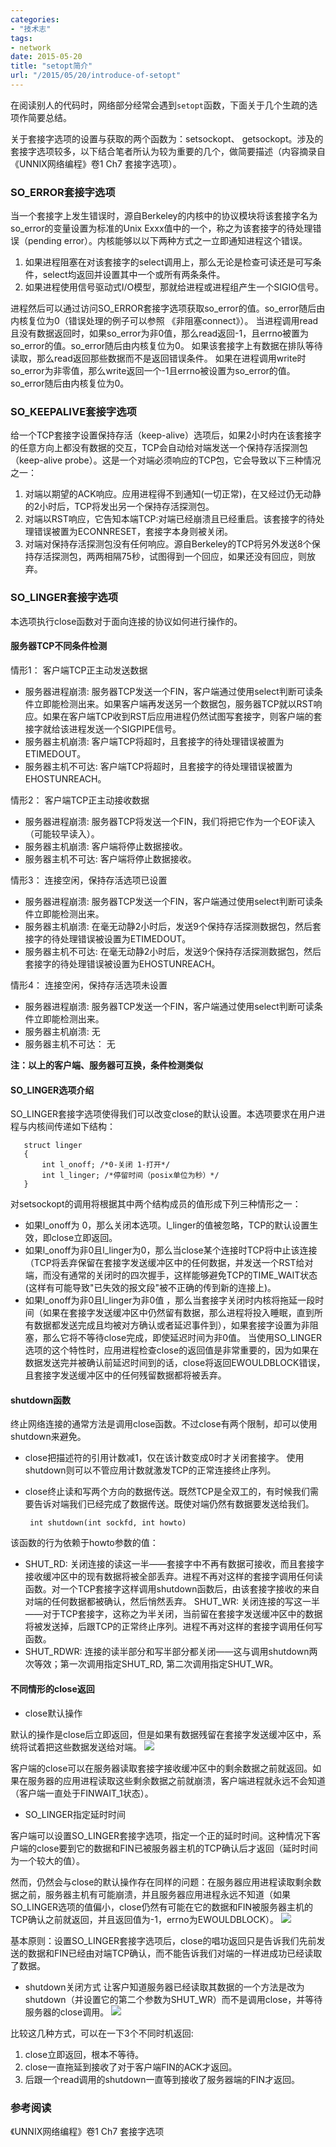 ```yaml
---
categories:
- "技术志"
tags:
- network
date: 2015-05-20
title: "setopt简介"
url: "/2015/05/20/introduce-of-setopt"
---
```


在阅读别人的代码时，网络部分经常会遇到`setopt`函数，下面关于几个生疏的选项作简要总结。
<!--more-->

关于套接字选项的设置与获取的两个函数为：setsockopt、 getsockopt。涉及的套接字选项较多，以下结合笔者所认为较为重要的几个，做简要描述（内容摘录自《UNNIX网络编程》卷1 Ch7 套接字选项）。

### SO_ERROR套接字选项
当一个套接字上发生错误时，源自Berkeley的内核中的协议模块将该套接字名为so_error的变量设置为标准的Unix Exxx值中的一个，称之为该套接字的待处理错误（pending error）。内核能够以以下两种方式之一立即通知进程这个错误。

1. 如果进程阻塞在对该套接字的select调用上，那么无论是检查可读还是可写条件，select均返回并设置其中一个或所有两条条件。
2. 如果进程使用信号驱动式I/O模型，那就给进程或进程组产生一个SIGIO信号。

进程然后可以通过访问SO_ERROR套接字选项获取so_error的值。so_error随后由内核复位为0（错误处理的例子可以参照 《非阻塞connect》）。
当进程调用read且没有数据返回时，如果so_error为非0值，那么read返回-1，且errno被置为so_error的值。so_error随后由内核复位为0。 如果该套接字上有数据在排队等待读取，那么read返回那些数据而不是返回错误条件。
如果在进程调用write时so_error为非零值，那么write返回一个-1且errno被设置为so_error的值。so_error随后由内核复位为0。

### SO_KEEPALIVE套接字选项
给一个TCP套接字设置保持存活（keep-alive）选项后，如果2小时内在该套接字的任意方向上都没有数据的交互，TCP会自动给对端发送一个保持存活探测包（keep-alive probe）。这是一个对端必须响应的TCP包，它会导致以下三种情况之一：

1. 对端以期望的ACK响应。应用进程得不到通知(一切正常)，在又经过仍无动静的2小时后，TCP将发出另一个保持存活探测包。
2. 对端以RST响应，它告知本端TCP:对端已经崩溃且已经重启。该套接字的待处理错误被置为ECONNRESET，套接字本身则被关闭。
3. 对端对保持存活探测包没有任何响应。源自Berkeley的TCP将另外发送8个保持存活探测包，两两相隔75秒，试图得到一个回应，如果还没有回应，则放弃。

### SO_LINGER套接字选项
本选项执行close函数对于面向连接的协议如何进行操作的。

#### 服务器TCP不同条件检测
情形1： 客户端TCP正主动发送数据

* 服务器进程崩溃: 服务器TCP发送一个FIN，客户端通过使用select判断可读条件立即能检测出来。如果客户端再发送另一个数据包，服务器TCP就以RST响应。如果在客户端TCP收到RST后应用进程仍然试图写套接字，则客户端的套接字就给该进程发送一个SIGPIPE信号。
* 服务器主机崩溃: 客户端TCP将超时，且套接字的待处理错误被置为ETIMEDOUT。
* 服务器主机不可达: 客户端TCP将超时，且套接字的待处理错误被置为EHOSTUNREACH。

情形2： 客户端TCP正主动接收数据
       
* 服务器进程崩溃: 服务器TCP将发送一个FIN，我们将把它作为一个EOF读入（可能较早读入）。
* 服务器主机崩溃: 客户端将停止数据接收。
* 服务器主机不可达: 客户端将停止数据接收。

情形3： 连接空闲，保持存活选项已设置

* 服务器进程崩溃: 服务器TCP发送一个FIN，客户端通过使用select判断可读条件立即能检测出来。
* 服务器主机崩溃: 在毫无动静2小时后，发送9个保持存活探测数据包，然后套接字的待处理错误被设置为ETIMEDOUT。
* 服务器主机不可达: 在毫无动静2小时后，发送9个保持存活探测数据包，然后套接字的待处理错误被设置为EHOSTUNREACH。
  
情形4： 连接空闲，保持存活选项未设置

* 服务器进程崩溃: 服务器TCP发送一个FIN，客户端通过使用select判断可读条件立即能检测出来。
* 服务器主机崩溃: 无
* 服务器主机不可达： 无

**注：以上的客户端、服务器可互换，条件检测类似**

####  SO_LINGER选项介绍
SO_LINGER套接字选项使得我们可以改变close的默认设置。本选项要求在用户进程与内核间传递如下结构：

       struct linger
       {
           int l_onoff; /*0-关闭 1-打开*/
           int l_linger; /*停留时间（posix单位为秒）*/
       }

对setsockopt的调用将根据其中两个结构成员的值形成下列三种情形之一：
* 如果l_onoff为 0，那么关闭本选项。l_linger的值被忽略，TCP的默认设置生效，即close立即返回。
* 如果l_onoff为非0且l_linger为0，那么当close某个连接时TCP将中止该连接（TCP将丢弃保留在套接字发送缓冲区中的任何数据，并发送一个RST给对端，而没有通常的关闭时的四次握手，这样能够避免TCP的TIME_WAIT状态(这样有可能导致"已失效的报文段"被不正确的传到新的连接上)。
* 如果l_onoff为非0且l_linger为非0值 ，那么当套接字关闭时内核将拖延一段时间（如果在套接字发送缓冲区中仍然留有数据，那么进程将投入睡眠，直到所有数据都发送完成且均被对方确认或者延迟事件到），如果套接字设置为非阻塞，那么它将不等待close完成，即使延迟时间为非0值。
当使用SO_LINGER选项的这个特性时，应用进程检查close的返回值是非常重要的，因为如果在数据发送完并被确认前延迟时间到的话，close将返回EWOULDBLOCK错误，且套接字发送缓冲区中的任何残留数据都将被丢弃。

####  shutdown函数
终止网络连接的通常方法是调用close函数。不过close有两个限制，却可以使用shutdown来避免。
* close把描述符的引用计数减1，仅在该计数变成0时才关闭套接字。 使用shutdown则可以不管应用计数就激发TCP的正常连接终止序列。
* close终止读和写两个方向的数据传送。既然TCP是全双工的，有时候我们需要告诉对端我们已经完成了数据传送。既使对端仍然有数据要发送给我们。
  
       int shutdown(int sockfd, int howto)

该函数的行为依赖于howto参数的值：

* SHUT_RD: 关闭连接的读这一半——套接字中不再有数据可接收，而且套接字接收缓冲区中的现有数据将被全部丢弃。进程不再对这样的套接字调用任何读函数。对一个TCP套接字这样调用shutdown函数后，由该套接字接收的来自对端的任何数据都被确认，然后悄然丢弃。
SHUT_WR: 关闭连接的写这一半——对于TCP套接字，这称之为半关闭，当前留在套接字发送缓冲区中的数据将被发送掉，后跟TCP的正常终止序列。进程不再对这样的套接字调用任何写函数。
*  SHUT_RDWR: 连接的读半部分和写半部分都关闭——这与调用shutdown两次等效；第一次调用指定SHUT_RD, 第二次调用指定SHUT_WR。

#### 不同情形的close返回

* close默认操作

默认的操作是close后立即返回，但是如果有数据残留在套接字发送缓冲区中，系统将试着把这些数据发送给对端。
![](http://7xt5nc.com1.z0.glb.clouddn.com/pic/2015/2015-05-20-introduce-of-setopt-1.png)

客户端的close可以在服务器读取套接字接收缓冲区中的剩余数据之前就返回。如果在服务器的应用进程读取这些剩余数据之前就崩溃，客户端进程就永远不会知道（客户端一直处于FINWAIT_1状态）。

* SO_LINGER指定延时时间

客户端可以设置SO_LINGER套接字选项，指定一个正的延时时间。这种情况下客户端的close要到它的数据和FIN已被服务器主机的TCP确认后才返回（延时时间为一个较大的值）。

然而，仍然会与close的默认操作存在同样的问题：在服务器应用进程读取剩余数据之前，服务器主机有可能崩溃，并且服务器应用进程永远不知道（如果SO_LINGER选项的值偏小，close仍然有可能在它的数据和FIN被服务器主机的TCP确认之前就返回，并且返回值为-1，errno为EWOULDBLOCK）。
![](http://7xt5nc.com1.z0.glb.clouddn.com/pic/2015/2015-05-20-introduce-of-setopt-2.png)

基本原则：设置SO_LINGER套接字选项后，close的唱功返回只是告诉我们先前发送的数据和FIN已经由对端TCP确认，而不能告诉我们对端的一样进成功已经读取了数据。

* shutdown关闭方式
让客户知道服务器已经读取其数据的一个方法是改为shutdown（并设置它的第二个参数为SHUT_WR）而不是调用close，并等待服务器的close调用。
![](http://7xt5nc.com1.z0.glb.clouddn.com/pic/2015/2015-05-20-introduce-of-setopt-3.png)

比较这几种方式，可以在一下3个不同时机返回:

1. close立即返回，根本不等待。
2. close一直拖延到接收了对于客户端FIN的ACK才返回。
3. 后跟一个read调用的shutdown一直等到接收了服务器端的FIN才返回。


### 参考阅读
《UNNIX网络编程》卷1 Ch7 套接字选项




